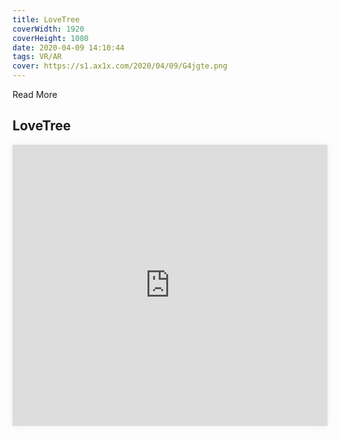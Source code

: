 ```yaml
---
title: LoveTree
coverWidth: 1920
coverHeight: 1080
date: 2020-04-09 14:10:44
tags: VR/AR
cover: https://s1.ax1x.com/2020/04/09/G4jgte.png
---
```


Read More
<!-- more -->

## LoveTree

<iframe style="width:100%;height:450px;box-shadow:0px 0px 10px #eee" src="https://mofang.qq.com/iframe?modelId=10154&embed=1" frameborder="0" allowvr allowfullscreen mozallowfullscreen webkitallowfullscreen></iframe>
